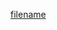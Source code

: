 
[](../_media/article/abstract.txt ':include :type=markdown')

[filename](../_media/article/decode_language_patterns.md ':include')

<bibtex src="./_media/article/references.bib"></bibtex>

<div id="bibtex_display"></div>
